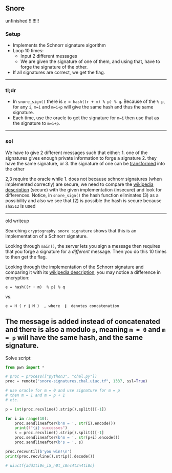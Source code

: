 
## Snore

unfinished !!!!!!!!
### Setup
<!-- - Implements the Schnorr signature algorithm
- Generates parameters for the signatures
- Loop 10 times:
    - Generates keys for signatures
    - Generate and print signature for user-chosen message
    - Prompt for forged signature for a different user-chosen message
- If all signatures are correct, prints the flag.

alt: -->
- Implements the Schnorr signature algorithm
- Loop 10 times:
    - Input 2 different messages
    - We are given the signature of one of them, and using that, have to forge the signature of the other.
- If all signatures are correct, we get the flag.
---
### tl;dr
- In `snore_sign()` there is `e = hash((r + m) % p) % q`. Because of the `% p`, for any `i`, `m=i` and `m=i+p` will give the same hash and thus the same signature.
- Each time, use the oracle to get the signature for `m=i` then use that as the signature to `m=i+p`.
---
### sol
We have to give 2 different messages such that either:
    1. one of the signatures gives enough private information to forge a signature
    2. they have the same signature, or
    3. the signature of one can be [transformed](https://en.wikipedia.org/wiki/Malleability_%28cryptography%29) into the other

2,3 require the oracle while 1. does not
because schnorr signatures (when implemented correctly) are secure, we need to compare the [wikipedia description](https://en.wikipedia.org/wiki/Schnorr_signature) (secure) with the given implementation (insecure) and look for differences.
Notice, in `snore_sign()` the hash function eliminates (3) as a possibility and also we see that (2) is possible
the hash is secure because `sha512` is used




---


old writeup


Searching `cryptography snore signature` shows that this is an implementation of a Schnorr signature.

Looking through `main()`, the server lets you sign a message then requires that you forge a signature for a *different* message. Then you do this 10 times to then get the flag.

Looking through the implementation of the Schnorr signature and comparing it with its [wikipedia description](https://en.wikipedia.org/wiki/Schnorr_signature), you may notice a difference in encryption:

`e = hash((r + m)  % p) % q` 

vs. 

`e = H ( r ∥ M )  , where  ∥  denotes concatenation`

The message is added instead of concatenated and there is also a modulo `p`, meaning `m = 0` and `m = p` will have the same hash, and the same signature.
---
Solve script:
```py
from pwn import *

# proc = process(["python3", "chal.py"])
proc = remote("snore-signatures.chal.uiuc.tf", 1337, ssl=True)

# use oracle for m = 0 and use signature for m = p
# then m = 1 and m = p + 1
# etc.

p = int(proc.recvline().strip().split()[-1])

for i in range(10):
    proc.sendlineafter(b'm = ', str(i).encode())
    print(f"{i} successes")
    s = proc.recvline().strip().split()[-1]
    proc.sendlineafter(b'm = ', str(p+i).encode())
    proc.sendlineafter(b's = ', s)

proc.recvuntil(b'you win!\n')
print(proc.recvline().strip().decode())

# uiuctf{add1ti0n_i5_n0t_c0nc4t3n4ti0n}
```

